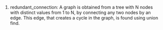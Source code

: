 1. redundant_connection: A graph is obtained from a tree with N nodes with distinct values from 1 to N, by connecting any two nodes by an edge. This edge, that creates a cycle in the graph, is found using union find. 
